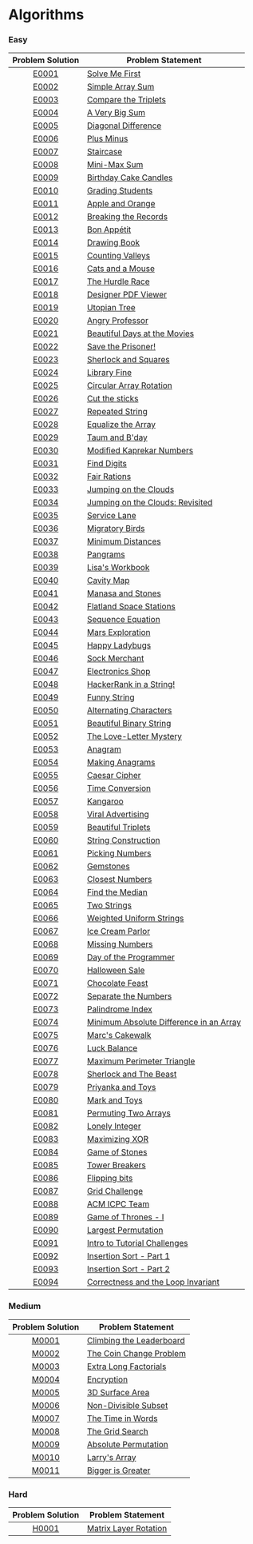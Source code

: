 # Algorithms

### Easy

|Problem Solution|Problem Statement|
|:--------------:|-----------------|
|[E0001]|[Solve Me First]|
|[E0002]|[Simple Array Sum]|
|[E0003]|[Compare the Triplets]|
|[E0004]|[A Very Big Sum]|
|[E0005]|[Diagonal Difference]|
|[E0006]|[Plus Minus]|
|[E0007]|[Staircase]|
|[E0008]|[Mini-Max Sum]|
|[E0009]|[Birthday Cake Candles]|
|[E0010]|[Grading Students]|
|[E0011]|[Apple and Orange]|
|[E0012]|[Breaking the Records]|
|[E0013]|[Bon Appétit]|
|[E0014]|[Drawing Book]|
|[E0015]|[Counting Valleys]|
|[E0016]|[Cats and a Mouse]|
|[E0017]|[The Hurdle Race]|
|[E0018]|[Designer PDF Viewer]|
|[E0019]|[Utopian Tree]|
|[E0020]|[Angry Professor]|
|[E0021]|[Beautiful Days at the Movies]|
|[E0022]|[Save the Prisoner!]|
|[E0023]|[Sherlock and Squares]|
|[E0024]|[Library Fine]|
|[E0025]|[Circular Array Rotation]|
|[E0026]|[Cut the sticks]|
|[E0027]|[Repeated String]|
|[E0028]|[Equalize the Array]|
|[E0029]|[Taum and B'day]|
|[E0030]|[Modified Kaprekar Numbers]|
|[E0031]|[Find Digits]|
|[E0032]|[Fair Rations]|
|[E0033]|[Jumping on the Clouds]|
|[E0034]|[Jumping on the Clouds: Revisited]|
|[E0035]|[Service Lane]|
|[E0036]|[Migratory Birds]|
|[E0037]|[Minimum Distances]|
|[E0038]|[Pangrams]|
|[E0039]|[Lisa's Workbook]|
|[E0040]|[Cavity Map]|
|[E0041]|[Manasa and Stones]|
|[E0042]|[Flatland Space Stations]|
|[E0043]|[Sequence Equation]|
|[E0044]|[Mars Exploration]|
|[E0045]|[Happy Ladybugs]|
|[E0046]|[Sock Merchant]|
|[E0047]|[Electronics Shop]|
|[E0048]|[HackerRank in a String!]|
|[E0049]|[Funny String]|
|[E0050]|[Alternating Characters]|
|[E0051]|[Beautiful Binary String]|
|[E0052]|[The Love-Letter Mystery]|
|[E0053]|[Anagram]|
|[E0054]|[Making Anagrams]|
|[E0055]|[Caesar Cipher]|
|[E0056]|[Time Conversion]|
|[E0057]|[Kangaroo]|
|[E0058]|[Viral Advertising]|
|[E0059]|[Beautiful Triplets]|
|[E0060]|[String Construction]|
|[E0061]|[Picking Numbers]|
|[E0062]|[Gemstones]|
|[E0063]|[Closest Numbers]|
|[E0064]|[Find the Median]|
|[E0065]|[Two Strings]|
|[E0066]|[Weighted Uniform Strings]|
|[E0067]|[Ice Cream Parlor]|
|[E0068]|[Missing Numbers]|
|[E0069]|[Day of the Programmer]|
|[E0070]|[Halloween Sale]|
|[E0071]|[Chocolate Feast]|
|[E0072]|[Separate the Numbers]|
|[E0073]|[Palindrome Index]|
|[E0074]|[Minimum Absolute Difference in an Array]|
|[E0075]|[Marc's Cakewalk]|
|[E0076]|[Luck Balance]|
|[E0077]|[Maximum Perimeter Triangle]|
|[E0078]|[Sherlock and The Beast]|
|[E0079]|[Priyanka and Toys]|
|[E0080]|[Mark and Toys]|
|[E0081]|[Permuting Two Arrays]|
|[E0082]|[Lonely Integer]|
|[E0083]|[Maximizing XOR]|
|[E0084]|[Game of Stones]|
|[E0085]|[Tower Breakers]|
|[E0086]|[Flipping bits]|
|[E0087]|[Grid Challenge]|
|[E0088]|[ACM ICPC Team]|
|[E0089]|[Game of Thrones - I]|
|[E0090]|[Largest Permutation]|
|[E0091]|[Intro to Tutorial Challenges]|
|[E0092]|[Insertion Sort - Part 1]|
|[E0093]|[Insertion Sort - Part 2]|
|[E0094]|[Correctness and the Loop Invariant]|

### Medium

|Problem Solution|Problem Statement|
|:--------------:|-----------------|
|[M0001]|[Climbing the Leaderboard]|
|[M0002]|[The Coin Change Problem]|
|[M0003]|[Extra Long Factorials]|
|[M0004]|[Encryption]|
|[M0005]|[3D Surface Area]|
|[M0006]|[Non-Divisible Subset]|
|[M0007]|[The Time in Words]|
|[M0008]|[The Grid Search]|
|[M0009]|[Absolute Permutation]|
|[M0010]|[Larry's Array]|
|[M0011]|[Bigger is Greater]|

### Hard

|Problem Solution|Problem Statement|
|:--------------:|-----------------|
|[H0001]|[Matrix Layer Rotation]|

[//]: # (Algorithms)

[//]: # (Easy)

[E0001]: Algorithms/Easy/E0001.cpp
[Solve Me First]: https://www.hackerrank.com/challenges/solve-me-first/problem

[E0002]: Algorithms/Easy/E0002.cpp
[Simple Array Sum]: https://www.hackerrank.com/challenges/simple-array-sum/problem

[E0003]: Algorithms/Easy/E0003.cpp
[Compare the Triplets]: https://www.hackerrank.com/challenges/compare-the-triplets/problem

[E0004]: Algorithms/Easy/E0004.cpp
[A Very Big Sum]: https://www.hackerrank.com/challenges/a-very-big-sum/problem

[E0005]: Algorithms/Easy/E0005.cpp
[Diagonal Difference]: https://www.hackerrank.com/challenges/diagonal-difference/problem

[E0006]: Algorithms/Easy/E0006.cpp
[Plus Minus]: https://www.hackerrank.com/challenges/plus-minus/problem

[E0007]: Algorithms/Easy/E0007.cpp
[Staircase]: https://www.hackerrank.com/challenges/staircase/problem

[E0008]: Algorithms/Easy/E0008.cpp
[Mini-Max Sum]: https://www.hackerrank.com/challenges/mini-max-sum/problem

[E0009]: Algorithms/Easy/E0009.cpp
[Birthday Cake Candles]: https://www.hackerrank.com/challenges/birthday-cake-candles/problem

[E0010]: Algorithms/Easy/E0010.cpp
[Grading Students]: https://www.hackerrank.com/challenges/grading/problem

[E0011]: Algorithms/Easy/E0011.cpp
[Apple and Orange]: https://www.hackerrank.com/challenges/apple-and-orange/problem

[E0012]: Algorithms/Easy/E0012.cpp
[Breaking the Records]: https://www.hackerrank.com/challenges/breaking-best-and-worst-records/problem

[E0013]: Algorithms/Easy/E0013.cpp
[Bon Appétit]: https://www.hackerrank.com/challenges/bon-appetit/problem

[E0014]: Algorithms/Easy/E0014.cpp
[Drawing Book]: https://www.hackerrank.com/challenges/drawing-book/problem

[E0015]: Algorithms/Easy/E0015.cpp
[Counting Valleys]: https://www.hackerrank.com/challenges/counting-valleys/problem

[E0016]: Algorithms/Easy/E0016.cpp
[Cats and a Mouse]: https://www.hackerrank.com/challenges/cats-and-a-mouse/problem

[E0017]: Algorithms/Easy/E0017.cpp
[The Hurdle Race]: https://www.hackerrank.com/challenges/the-hurdle-race/problem

[E0018]: Algorithms/Easy/E0018.cpp
[Designer PDF Viewer]: https://www.hackerrank.com/challenges/designer-pdf-viewer/problem

[E0019]: Algorithms/Easy/E0019.cpp
[Utopian Tree]: https://www.hackerrank.com/challenges/utopian-tree/problem

[E0020]: Algorithms/Easy/E0020.cpp
[Angry Professor]: https://www.hackerrank.com/challenges/angry-professor/problem

[E0021]: Algorithms/Easy/E0021.cpp
[Beautiful Days at the Movies]: https://www.hackerrank.com/challenges/beautiful-days-at-the-movies/problem

[E0022]: Algorithms/Easy/E0022.cpp
[Save the Prisoner!]: https://www.hackerrank.com/challenges/save-the-prisoner/problem

[E0023]: Algorithms/Easy/E0023.cpp
[Sherlock and Squares]: https://www.hackerrank.com/challenges/sherlock-and-squares/problem

[E0024]: Algorithms/Easy/E0024.cpp
[Library Fine]: https://www.hackerrank.com/challenges/library-fine/problem

[E0025]: Algorithms/Easy/E0025.cpp
[Circular Array Rotation]: https://www.hackerrank.com/challenges/circular-array-rotation/problem

[E0026]: Algorithms/Easy/E0026.cpp
[Cut the sticks]: https://www.hackerrank.com/challenges/cut-the-sticks/problem

[E0027]: Algorithms/Easy/E0027.cpp
[Repeated String]: https://www.hackerrank.com/challenges/repeated-string/problem

[E0028]: Algorithms/Easy/E0028.cpp
[Equalize the Array]: https://www.hackerrank.com/challenges/equality-in-a-array/problem

[E0029]: Algorithms/Easy/E0029.cpp
[Taum and B'day]: https://www.hackerrank.com/challenges/taum-and-bday/problem

[E0030]: Algorithms/Easy/E0030.cpp
[Modified Kaprekar Numbers]: https://www.hackerrank.com/challenges/kaprekar-numbers/problem

[E0031]: Algorithms/Easy/E0031.cpp
[Find Digits]: https://www.hackerrank.com/challenges/find-digits/problem

[E0032]: Algorithms/Easy/E0032.cpp
[Fair Rations]: https://www.hackerrank.com/challenges/fair-rations/problem

[E0033]: Algorithms/Easy/E0033.cpp
[Jumping on the Clouds]: https://www.hackerrank.com/challenges/jumping-on-the-clouds/problem

[E0034]: Algorithms/Easy/E0034.cpp
[Jumping on the Clouds: Revisited]: https://www.hackerrank.com/challenges/jumping-on-the-clouds-revisited/problem

[E0035]: Algorithms/Easy/E0035.cpp
[Service Lane]: https://www.hackerrank.com/challenges/service-lane/problem

[E0036]: Algorithms/Easy/E0036.cpp
[Migratory Birds]: https://www.hackerrank.com/challenges/migratory-birds/problem

[E0037]: Algorithms/Easy/E0037.cpp
[Minimum Distances]: https://www.hackerrank.com/challenges/minimum-distances/problem

[E0038]: Algorithms/Easy/E0038.cpp
[Pangrams]: https://www.hackerrank.com/challenges/pangrams/problem

[E0039]: Algorithms/Easy/E0039.cpp
[Lisa's Workbook]: https://www.hackerrank.com/challenges/lisa-workbook/problem

[E0040]: Algorithms/Easy/E0040.cpp
[Cavity Map]: https://www.hackerrank.com/challenges/cavity-map/problem

[E0041]: Algorithms/Easy/E0041.cpp
[Manasa and Stones]: https://www.hackerrank.com/challenges/manasa-and-stones/problem

[E0042]: Algorithms/Easy/E0042.cpp
[Flatland Space Stations]: https://www.hackerrank.com/challenges/flatland-space-stations/problem

[E0043]: Algorithms/Easy/E0043.cpp
[Sequence Equation]: https://www.hackerrank.com/challenges/permutation-equation/problem

[E0044]: Algorithms/Easy/E0044.cpp
[Mars Exploration]: https://www.hackerrank.com/challenges/mars-exploration/problem

[E0045]: Algorithms/Easy/E0045.cpp
[Happy Ladybugs]: https://www.hackerrank.com/challenges/happy-ladybugs/problem

[E0046]: Algorithms/Easy/E0046.cpp
[Sock Merchant]: https://www.hackerrank.com/challenges/sock-merchant/problem

[E0047]: Algorithms/Easy/E0047.cpp
[Electronics Shop]: https://www.hackerrank.com/challenges/electronics-shop/problem

[E0048]: Algorithms/Easy/E0048.cpp
[HackerRank in a String!]: https://www.hackerrank.com/challenges/hackerrank-in-a-string/problem

[E0049]: Algorithms/Easy/E0049.cpp
[Funny String]: https://www.hackerrank.com/challenges/funny-string/problem

[E0050]: Algorithms/Easy/E0050.cpp
[Alternating Characters]: https://www.hackerrank.com/challenges/alternating-characters/problem

[E0051]: Algorithms/Easy/E0051.cpp
[Beautiful Binary String]: https://www.hackerrank.com/challenges/beautiful-binary-string/problem

[E0052]: Algorithms/Easy/E0052.cpp
[The Love-Letter Mystery]: https://www.hackerrank.com/challenges/the-love-letter-mystery/problem

[E0053]: Algorithms/Easy/E0053.cpp
[Anagram]: https://www.hackerrank.com/challenges/anagram/problem

[E0054]: Algorithms/Easy/E0054.cpp
[Making Anagrams]: https://www.hackerrank.com/challenges/making-anagrams/problem

[E0055]: Algorithms/Easy/E0055.cpp
[Caesar Cipher]: https://www.hackerrank.com/challenges/caesar-cipher-1/problem

[E0056]: Algorithms/Easy/E0056.cpp
[Time Conversion]: https://www.hackerrank.com/challenges/time-conversion/problem

[E0057]: Algorithms/Easy/E0057.cpp
[Kangaroo]: https://www.hackerrank.com/challenges/kangaroo/problem

[E0058]: Algorithms/Easy/E0058.cpp
[Viral Advertising]: https://www.hackerrank.com/challenges/strange-advertising/problem

[E0059]: Algorithms/Easy/E0059.cpp
[Beautiful Triplets]: https://www.hackerrank.com/challenges/beautiful-triplets/problem

[E0060]: Algorithms/Easy/E0060.cpp
[String Construction]: https://www.hackerrank.com/challenges/string-construction/problem

[E0061]: Algorithms/Easy/E0061.cpp
[Picking Numbers]: https://www.hackerrank.com/challenges/picking-numbers/problem

[E0062]: Algorithms/Easy/E0062.cpp
[Gemstones]: https://www.hackerrank.com/challenges/gem-stones/problem

[E0063]: Algorithms/Easy/E0063.cpp
[Closest Numbers]: https://www.hackerrank.com/challenges/closest-numbers/problem

[E0064]: Algorithms/Easy/E0064.cpp
[Find the Median]: https://www.hackerrank.com/challenges/find-the-median/problem

[E0065]: Algorithms/Easy/E0065.cpp
[Two Strings]: https://www.hackerrank.com/challenges/two-strings/problem

[E0066]: Algorithms/Easy/E0066.cpp
[Weighted Uniform Strings]: https://www.hackerrank.com/challenges/weighted-uniform-string/problem

[E0067]: Algorithms/Easy/E0067.cpp
[Ice Cream Parlor]: https://www.hackerrank.com/challenges/icecream-parlor/problem

[E0068]: Algorithms/Easy/E0068.cpp
[Missing Numbers]: https://www.hackerrank.com/challenges/missing-numbers/problem

[E0069]: Algorithms/Easy/E0069.cpp
[Day of the Programmer]: https://www.hackerrank.com/challenges/day-of-the-programmer/problem

[E0070]: Algorithms/Easy/E0070.cpp
[Halloween Sale]: https://www.hackerrank.com/challenges/halloween-sale/problem

[E0071]: Algorithms/Easy/E0071.cpp
[Chocolate Feast]: https://www.hackerrank.com/challenges/chocolate-feast/problem

[E0072]: Algorithms/Easy/E0072.cpp
[Separate the Numbers]: https://www.hackerrank.com/challenges/separate-the-numbers/problem

[E0073]: Algorithms/Easy/E0073.cpp
[Palindrome Index]: https://www.hackerrank.com/challenges/palindrome-index/problem

[E0074]: Algorithms/Easy/E0074.cpp
[Minimum Absolute Difference in an Array]: https://www.hackerrank.com/challenges/minimum-absolute-difference-in-an-array/problem

[E0075]: Algorithms/Easy/E0075.cpp
[Marc's Cakewalk]: https://www.hackerrank.com/challenges/marcs-cakewalk/problem

[E0076]: Algorithms/Easy/E0076.cpp
[Luck Balance]: https://www.hackerrank.com/challenges/luck-balance/problem

[E0077]: Algorithms/Easy/E0077.cpp
[Maximum Perimeter Triangle]: https://www.hackerrank.com/challenges/maximum-perimeter-triangle/problem

[E0078]: Algorithms/Easy/E0078.cpp
[Sherlock and The Beast]: https://www.hackerrank.com/challenges/sherlock-and-the-beast/problem

[E0079]: Algorithms/Easy/E0079.cpp
[Priyanka and Toys]: https://www.hackerrank.com/challenges/priyanka-and-toys/problem

[E0080]: Algorithms/Easy/E0080.cpp
[Mark and Toys]: https://www.hackerrank.com/challenges/mark-and-toys/problem

[E0081]: Algorithms/Easy/E0081.cpp
[Permuting Two Arrays]: https://www.hackerrank.com/challenges/two-arrays/problem

[E0082]: Algorithms/Easy/E0082.cpp
[Lonely Integer]: https://www.hackerrank.com/challenges/lonely-integer/problem

[E0083]: Algorithms/Easy/E0083.cpp
[Maximizing XOR]: https://www.hackerrank.com/challenges/maximizing-xor/problem

[E0084]: Algorithms/Easy/E0084.cpp
[Game of Stones]: https://www.hackerrank.com/challenges/game-of-stones-1/problem

[E0085]: Algorithms/Easy/E0085.cpp
[Tower Breakers]: https://www.hackerrank.com/challenges/tower-breakers-1/problem

[E0086]: Algorithms/Easy/E0086.cpp
[Flipping bits]: https://www.hackerrank.com/challenges/flipping-bits/problem

[E0087]: Algorithms/Easy/E0087.cpp
[Grid Challenge]: https://www.hackerrank.com/challenges/grid-challenge/problem

[E0088]: Algorithms/Easy/E0088.cpp
[ACM ICPC Team]: https://www.hackerrank.com/challenges/acm-icpc-team/problem

[E0089]: Algorithms/Easy/E0089.cpp
[Game of Thrones - I]: https://www.hackerrank.com/challenges/game-of-thrones/problem

[E0090]: Algorithms/Easy/E0090.cpp
[Largest Permutation]: https://www.hackerrank.com/challenges/largest-permutation/problem

[E0091]: Algorithms/Easy/E0091.cpp
[Intro to Tutorial Challenges]: https://www.hackerrank.com/challenges/tutorial-intro/problem

[E0092]: Algorithms/Easy/E0092.cpp
[Insertion Sort - Part 1]: https://www.hackerrank.com/challenges/insertionsort1/problem

[E0093]: Algorithms/Easy/E0093.cpp
[Insertion Sort - Part 2]: https://www.hackerrank.com/challenges/insertionsort2/problem

[E0094]: Algorithms/Easy/E0094.cpp
[Correctness and the Loop Invariant]: https://www.hackerrank.com/challenges/correctness-invariant/problem

[//]: # (Medium)

[M0001]: Algorithms/Medium/M0001.cpp
[Climbing the Leaderboard]: https://www.hackerrank.com/challenges/climbing-the-leaderboard/problem

[M0002]: Algorithms/Medium/M0002.cpp
[The Coin Change Problem]: https://www.hackerrank.com/challenges/coin-change/problem

[M0003]: Algorithms/Medium/M0003.cpp
[Extra Long Factorials]: https://www.hackerrank.com/challenges/extra-long-factorials/problem

[M0004]: Algorithms/Medium/M0004.cpp
[Encryption]: https://www.hackerrank.com/challenges/encryption/problem

[M0005]: Algorithms/Medium/M0005.cpp
[3D Surface Area]: https://www.hackerrank.com/challenges/3d-surface-area/problem

[M0006]: Algorithms/Medium/M0006.cpp
[Non-Divisible Subset]: https://www.hackerrank.com/challenges/non-divisible-subset/problem

[M0007]: Algorithms/Medium/M0007.cpp
[The Time in Words]: https://www.hackerrank.com/challenges/the-time-in-words/problem

[M0008]: Algorithms/Medium/M0008.cpp
[The Grid Search]: https://www.hackerrank.com/challenges/the-grid-search/problem

[M0009]: Algorithms/Medium/M0009.cpp
[Absolute Permutation]: https://www.hackerrank.com/challenges/absolute-permutation/problem

[M0010]: Algorithms/Medium/M0010.cpp
[Larry's Array]: https://www.hackerrank.com/challenges/larrys-array/problem

[M0011]: Algorithms/Medium/M0011.cpp
[Bigger is Greater]: https://www.hackerrank.com/challenges/bigger-is-greater/problem

[//]: # (Hard)

[H0001]: Algorithms/Hard/H0001.cpp
[Matrix Layer Rotation]: https://www.hackerrank.com/challenges/matrix-rotation-algo/problem

[//]: # (EOF)